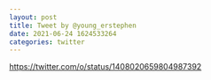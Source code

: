 ```yaml
--- 
layout: post 
title: Tweet by @young_erstephen 
date: 2021-06-24 1624533264 
categories: twitter 
--- 
```

https://twitter.com/o/status/1408020659804987392